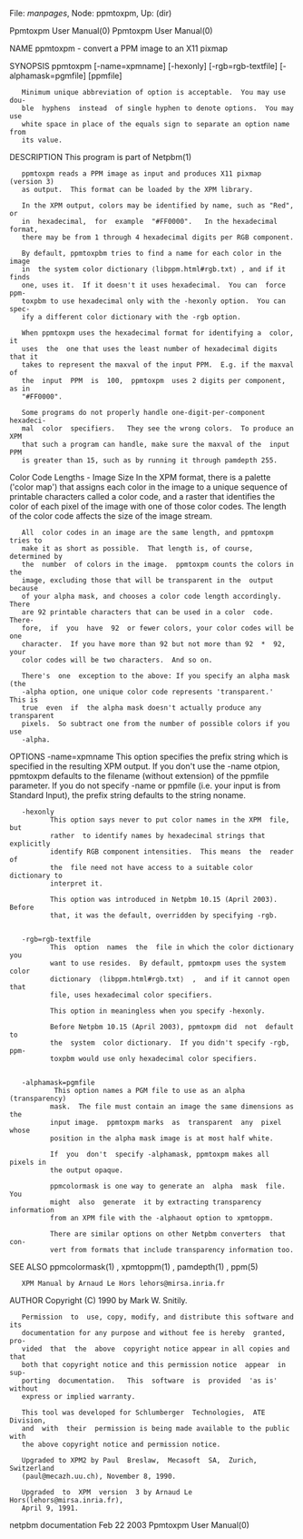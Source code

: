 File: *manpages*,  Node: ppmtoxpm,  Up: (dir)

Ppmtoxpm User Manual(0)                                Ppmtoxpm User Manual(0)



NAME
       ppmtoxpm - convert a PPM image to an X11 pixmap


SYNOPSIS
       ppmtoxpm       [-name=xpmname]      [-hexonly]      [-rgb=rgb-textfile]
       [-alphamask=pgmfile] [ppmfile]

       Minimum unique abbreviation of option is acceptable.  You may use  dou-
       ble  hyphens  instead  of single hyphen to denote options.  You may use
       white space in place of the equals sign to separate an option name from
       its value.


DESCRIPTION
       This program is part of Netpbm(1)

       ppmtoxpm reads a PPM image as input and produces X11 pixmap (version 3)
       as output.  This format can be loaded by the XPM library.

       In the XPM output, colors may be identified by name, such as "Red",  or
       in  hexadecimal,  for  example  "#FF0000".   In the hexadecimal format,
       there may be from 1 through 4 hexadecimal digits per RGB component.

       By default, ppmtoxpbm tries to find a name for each color in the  image
       in  the system color dictionary ⟨libppm.html#rgb.txt⟩ , and if it finds
       one, uses it.  If it doesn't it uses hexadecimal.  You can  force  ppm-
       toxpbm to use hexadecimal only with the -hexonly option.  You can spec-
       ify a different color dictionary with the -rgb option.

       When ppmtoxpm uses the hexadecimal format for identifying a  color,  it
       uses  the  one that uses the least number of hexadecimal digits that it
       takes to represent the maxval of the input PPM.  E.g. if the maxval  of
       the  input  PPM  is  100,  ppmtoxpm  uses 2 digits per component, as in
       "#FF0000".

       Some programs do not properly handle one-digit-per-component  hexadeci-
       mal  color  specifiers.   They see the wrong colors.  To produce an XPM
       that such a program can handle, make sure the maxval of the  input  PPM
       is greater than 15, such as by running it through pamdepth 255.


   Color Code Lengths - Image Size
       In  the  XPM format, there is a palette ('color map') that assigns each
       color in the image to a unique sequence of printable characters  called
       a  color  code, and a raster that identifies the color of each pixel of
       the image with one of those color codes.  The length of the color  code
       affects the size of the image stream.

       All  color codes in an image are the same length, and ppmtoxpm tries to
       make it as short as possible.  That length is, of course, determined by
       the  number  of colors in the image.  ppmtoxpm counts the colors in the
       image, excluding those that will be transparent in the  output  because
       of your alpha mask, and chooses a color code length accordingly.  There
       are 92 printable characters that can be used in a color  code.   There-
       fore,  if  you  have  92  or fewer colors, your color codes will be one
       character.  If you have more than 92 but not more than 92  *  92,  your
       color codes will be two characters.  And so on.

       There's  one  exception to the above: If you specify an alpha mask (the
       -alpha option, one unique color code represents 'transparent.'  This is
       true  even  if  the alpha mask doesn't actually produce any transparent
       pixels.  So subtract one from the number of possible colors if you  use
       -alpha.



OPTIONS
       -name=xpmname
              This  option  specifies  the prefix string which is specified in
              the resulting XPM output.  If you don't use  the  -name  otpion,
              ppmtoxpm  defaults  to  the  filename (without extension) of the
              ppmfile parameter.  If you do not specify -name or ppmfile (i.e.
              your  input  is from Standard Input), the prefix string defaults
              to the string noname.


       -hexonly
              This option says never to put color names in the XPM  file,  but
              rather  to identify names by hexadecimal strings that explicitly
              identify RGB component intensities.  This means  the  reader  of
              the  file need not have access to a suitable color dictionary to
              interpret it.

              This option was introduced in Netpbm 10.15 (April 2003).  Before
              that, it was the default, overridden by specifying -rgb.


       -rgb=rgb-textfile
              This  option  names  the  file in which the color dictionary you
              want to use resides.  By default, ppmtoxpm uses the system color
              dictionary  ⟨libppm.html#rgb.txt⟩  ,  and if it cannot open that
              file, uses hexadecimal color specifiers.

              This option in meaningless when you specify -hexonly.

              Before Netpbm 10.15 (April 2003), ppmtoxpm did  not  default  to
              the  system  color dictionary.  If you didn't specify -rgb, ppm-
              toxpbm would use only hexadecimal color specifiers.


       -alphamask=pgmfile
               This option names a PGM file to use as an alpha  (transparency)
              mask.  The file must contain an image the same dimensions as the
              input image.  ppmtoxpm marks  as  transparent  any  pixel  whose
              position in the alpha mask image is at most half white.

              If  you  don't  specify -alphamask, ppmtoxpm makes all pixels in
              the output opaque.

              ppmcolormask is one way to generate an  alpha  mask  file.   You
              might  also  generate  it by extracting transparency information
              from an XPM file with the -alphaout option to xpmtoppm.

              There are similar options on other Netpbm converters  that  con-
              vert from formats that include transparency information too.



SEE ALSO
       ppmcolormask(1) , xpmtoppm(1) , pamdepth(1) , ppm(5)

       XPM Manual by Arnaud Le Hors lehors@mirsa.inria.fr


AUTHOR
       Copyright (C) 1990 by Mark W. Snitily.

       Permission  to  use, copy, modify, and distribute this software and its
       documentation for any purpose and without fee is hereby  granted,  pro-
       vided  that  the  above  copyright notice appear in all copies and that
       both that copyright notice and this permission notice  appear  in  sup-
       porting  documentation.   This  software  is  provided  'as is' without
       express or implied warranty.

       This tool was developed for Schlumberger  Technologies,  ATE  Division,
       and  with  their  permission is being made available to the public with
       the above copyright notice and permission notice.

       Upgraded to XPM2 by Paul  Breslaw,  Mecasoft  SA,  Zurich,  Switzerland
       (paul@mecazh.uu.ch), November 8, 1990.

       Upgraded  to  XPM  version  3 by Arnaud Le Hors(lehors@mirsa.inria.fr),
       April 9, 1991.



netpbm documentation              Feb 22 2003          Ppmtoxpm User Manual(0)
